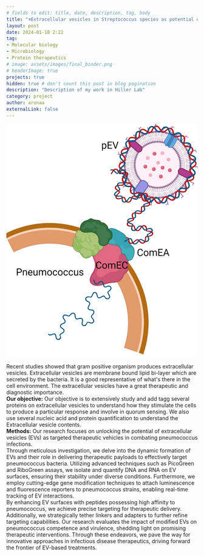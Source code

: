 ```yaml
---
# fields to edit: title, date, description, tag, body
title: "⚗️Extracellular vesicles in Streptococcus species as potential drug candidate and hybrid nanoparticles"
layout: post
date: 2024-01-18 2:22
tag: 
- Molecular biology
- Microbiology
- Protein therapeutics 
# image: assets/images/final_binder.png
# headerImage: true
projects: true
hidden: true # don't count this post in blog pagination
description: "Description of my work in Hiller Lab"
category: project
author: arunaa
externalLink: false
---
```

![Protein Binder](/assets/images/pEV.png)

 Recent studies showed that gram positive organism produces extracellular vesicles. Extracellular vesicles are membrane bound lipid bi-layer which are secreted by the bacteria. It is a good representative of what's there in the cell environment. The extracellular vesicles have a great therapeutic and diagnostic importance. 
<br>
**Our objective:** 
Our objective  is to extensively study and add tagg several proteins on extracellular vesicles to understand how they stimulate the cells to produce a particular response and involve in quorum sensing. We also use several nucleic acid and protein quantification to understand the Extracellular vesicle contents.
<br>
**Methods:**
Our research focuses on unlocking the potential of extracellular vesicles (EVs) as targeted therapeutic vehicles in combating pneumococcus infections. 
<br>
Through meticulous investigation, we delve into the dynamic formation of EVs and their role in delivering therapeutic payloads to effectively target pneumococcus bacteria. Utilizing advanced techniques such as PicoGreen and RiboGreen assays, we isolate and quantify DNA and RNA on EV surfaces, ensuring their stability under diverse conditions. Furthermore, we employ cutting-edge gene modification techniques to attach luminescence and fluorescence reporters to pneumococcus strains, enabling real-time tracking of EV interactions. 
<br>
By enhancing EV surfaces with peptides possessing high affinity to pneumococcus, we achieve precise targeting for therapeutic delivery. Additionally, we strategically tether linkers and adapters to further refine targeting capabilities. Our research evaluates the impact of modified EVs on pneumococcus competence and virulence, shedding light on promising therapeutic interventions. Through these endeavors, we pave the way for innovative approaches in infectious disease therapeutics, driving forward the frontier of EV-based treatments.